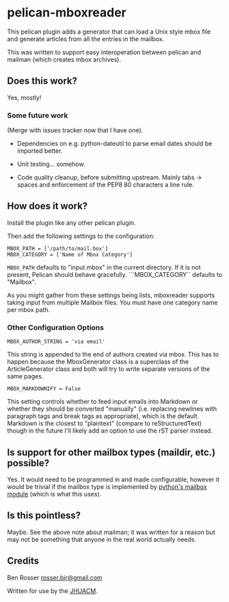 # pelican-mboxreader

This pelican plugin adds a generator that can load a Unix style mbox file and
generate articles from all the entries in the mailbox.

This was written to support easy interoperation between pelican and mailman
(which creates mbox archives).

## Does this work?

Yes, mostly!

### Some future work

(Merge with issues tracker now that I have one).

* Dependencies on e.g. python-dateutil to parse email dates should be imported better.

* Unit testing... somehow.

* Code quality cleanup, before submitting upstream. Mainly tabs -> spaces and enforcement
of the PEP8 80 characters a line rule.

## How does it work?

Install the plugin like any other pelican plugin.

Then add the following settings to the configuration:

```
MBOX_PATH = ['/path/to/mail.box']
MBOX_CATEGORY = ['Name of Mbox Category']
```

```MBOX_PATH``` defaults to "input.mbox" in the current directory. If it is not present,
Pelican should behave gracefully. ```MBOX_CATEGORY`` defaults to "Mailbox".

As you might gather from these settings being lists, mboxreader supports taking input
from multiple Mailbox files. You must have one category name per mbox path.

### Other Configuration Options

```
MBOX_AUTHOR_STRING = 'via email'
```

This string is appended to the end of authors created via mbox. This has to happen because
the MboxGenerator class is a superclass of the ArticleGenerator class and both will try
to write separate versions of the same pages.

```
MBOX_MARKDOWNIFY = False
```

This setting controls whether to feed input emails into Markdown or whether they should
be converted "manually" (i.e. replacing newlines with paragraph tags and break tags as
appropriate), which is the default. Markdown is the closest to "plaintext" (compare to
reStructuredText) though in the future I'll likely add an option to use the rST parser
instead.

## Is support for other mailbox types (maildir, etc.) possible?

Yes. It would need to be programmed in and made configurable, however it would
be trivial if the mailbox type is implemented by [python's mailbox module](https://docs.python.org/2/library/mailbox.html)
(which is what this uses).

## Is this pointless?

Maybe. See the above note about mailman; it was written for a reason but may not
be something that anyone in the real world actually needs.

## Credits

Ben Rosser <rosser.bjr@gmail.com>

Written for use by the [JHUACM](https://www.acm.jhu.edu/).

